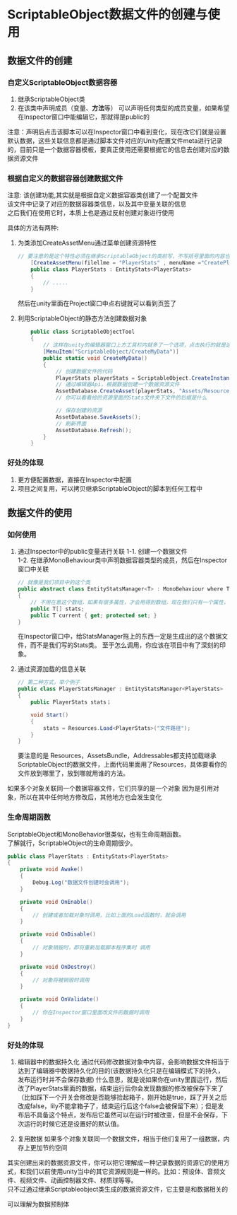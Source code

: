 # ScriptableObject数据文件的创建与使用

## 数据文件的创建

### 自定义ScriptableObject数据容器

1. 继承ScriptableObject类
2. 在该类中声明成员（变量、**方法**等）
   可以声明任何类型的成员变量，如果希望在Inspector窗口中能编辑它，那就得是public的

注意：声明后点击该脚本可以在Inspector窗口中看到变化，现在改它们就是设置默认数据，这些关联信息都是通过脚本文件对应的Unity配置文件meta进行记录的，目前只是一个数据容器模板，要真正使用还需要根据它的信息去创建对应的数据资源文件


### 根据自定义的数据容器创建数据文件

注意:
该创建功能,其实就是根据自定义数据容器类创建了一个配置文件\
该文件中记录了对应的数据容器类信息，以及其中变量关联的信息\
之后我们在使用它时，本质上也是通过反射创建对象进行使用

具体的方法有两种:

1. 为类添加CreateAssetMenu通过菜单创建资源特性

    ```cs
    // 要注意的是这个特性必须在继承ScriptableObject的类前写，不写括号里面的内容也是可以的，写了就是在菜单上面自定义了一下它的名字，order就是在菜单上的上下顺序
        [CreateAssetMenu(filellme = "PlayerStats" , menuName ="CreatePlayerStats" ,order = 0 /*在Asset/Create菜单中的位置(多个ScriptableObjects存在时使用的)*/)]
        public class PlayerStats : EntityStats<PlayerStats>
        {
            // .....
        }
    ```

    然后在unity里面在Project窗口中点右键就可以看到页签了

2. 利用ScriptableObject的静态方法创建数据对象

    ```cs
        public class ScriptableObjectTool
        {
            // 这样在unity的编辑器窗口上方工具栏内就多了一个选项，点击执行的就是这个函数
            [MenuItem("ScriptableObject/CreateMyData")]
            public static void CreateMyData()
            {
                // 创建数据文件的代码
                PlayerStats playerStats = ScriptableObject.CreateInstance<PlayerStats>();
                // 通过编辑器Api，根据数据创建一个数据资源文件
                AssetDatabase.CreateAsset(playerStats, "Assets/Resources/MyDataTest.asset")
                // 你可以看看给的资源里面的Stats文件夹下文件的后缀是什么

                // 保存创建的资源
                AssetDatabase.SaveAssets();
                // 刷新界面
                AssetDatabase.Refresh();
            }
        }
    ```

### 好处的体现

1. 更方便配置数据，直接在Inspector中配置
2. 项目之间复用，可以拷贝继承ScriptableObject的脚本到任何工程中

## 数据文件的使用

### 如何使用

1. 通过Inspector中的public变量进行关联
   1-1. 创建一个数据文件\
   1-2. 在继承MonoBehaviour类中声明数据容器类型的成员，然后在Inspector窗口中关联

    ```cs
    // 就像是我们项目中的这个类
    public abstract class EntityStatsManager<T> : MonoBehaviour where T : EntityStats<T>
    {
        // 不用在意这个数组，如果有很多属性，才会用得到数组，现在我们只有一个属性，也就是说数组里面只有一个数据文件
        public T[] stats;
        public T current { get; protected set; }
    }
    ```

    在Inspector窗口中，给StatsManager拖上的东西一定是生成出的这个数据文件，而不是我们写的Stats类。
    至于怎么调用，你应该在项目中有了深刻的印象。

2. 通过资源加载的信息关联

    ```cs
    // 第二种方式，举个例子
    public class PlayerStatsManager : EntityStatsManager<PlayerStats>
    {
        public PlayerStats stats；

        void Start()
        {
            stats = Resources.Load<PlayerStats>("文件路径");
        }
    }
    ```

   要注意的是 Resources，AssetsBundle，Addressables都支持加载继承ScriptableObject的数据文件，上面代码里面用了Resources，具体要看你的文件放到哪里了，放到哪就用谁的方法。

如果多个对象关联同一个数据容器文件，它们共享的是一个对象
因为是引用对象，所以在其中任何地方修改后，其他地方也会发生变化

### 生命周期函数

ScriptableObject和MonoBehavior很类似，也有生命周期函数。\
了解就行，ScriptableObject的生命周期很少。

```cs
public class PlayerStats : EntityStats<PlayerStats>
{
    private void Awake()
    {
        Debug.Log("数据文件创建时会调用");
    }

    private void OnEnable()
    {
        // 创建或者加载对象时调用，比如上面的Load函数时，就会调用
    }

    private void OnDisable()
    {
        // 对象销毁时，即将重新加载脚本程序集时 调用
    }

    private void OnDestroy()
    {
        // 对象将被销毁时调用
    }

    private void OnValidate()
    {
        // 你在Inspector窗口里面改文件的数据时调用
    }
}
```

### 好处的体现

1. 编辑器中的数据持久化
    通过代码修改数据对象中内容，会影响数据文件相当于达到了编辑器中数据持久化的目的(该数据持久化只是在编辑模式下的持久，发布运行时并不会保存数据)
    什么意思，就是说如果你在unity里面运行，然后改了PlayerStats里面的数据，结束运行后你会发现数据的修改被保存下来了（比如踩下一个开关会修改是否能够捡起箱子，刚开始是true，踩了开关之后改成false，lily不能拿箱子了，结束运行后这个false会被保留下来）；但是发布后不具备这个特点，发布后它虽然可以在运行时被改变，但是不会保存，下次运行的时候它还是设置好的默认值。

2. 复用数据
    如果多个对象关联同一个数据文件，相当于他们复用了一组数据，内存上更加节约空间

其实创建出来的数据资源文件，你可以把它理解成一种记录数据的资源它的使用方式，和我们以前使用unity当中的其它资源规则是一样的。比如：预设体、音频文件、视频文件、动画控制器文件、材质球等等。\
只不过通过继承Scriptableobject类生成的数据资源文件，它主要是和数据相关的

可以理解为数据预制体